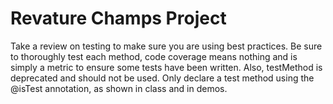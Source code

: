 # Revature Champs Project
Take a review on testing to make sure you are using best practices. Be sure to thoroughly test each method, code coverage means nothing and is simply a metric to ensure some tests have been written. Also, testMethod is deprecated and should not be used. Only declare a test method using the @isTest annotation, as shown in class and in demos.
